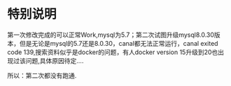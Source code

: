 # 特别说明

第一次修改完成的可以正常Work,mysql为5.7；第二次试图升级mysql8.0.30版本，但是无论是mysql的5.7还是8.0.30，canal都无法正常运行，canal exited code 139,搜索资料似乎是docker的问题，有人docker version 15升级到20也出现过该问题,具体原因待定....

所以：第二次都没有跑通.